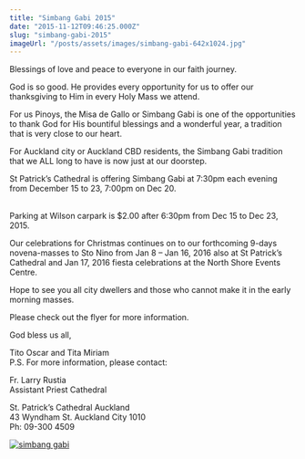 ```yaml
---
title: "Simbang Gabi 2015"
date: "2015-11-12T09:46:25.000Z"
slug: "simbang-gabi-2015"
imageUrl: "/posts/assets/images/simbang-gabi-642x1024.jpg"
---
```


Blessings of love and peace to everyone in our faith journey.

God is so good. He provides every opportunity for us to offer our thanksgiving to Him in every Holy Mass we attend.

For us Pinoys, the Misa de Gallo or Simbang Gabi is one of the opportunities to thank God for His bountiful blessings and a wonderful year, a tradition that is very close to our heart.

For Auckland city or Auckland CBD residents, the Simbang Gabi tradition that we ALL long to have is now just at our doorstep.

St Patrick’s Cathedral is offering Simbang Gabi at 7:30pm each evening from December 15 to 23, 7:00pm on Dec 20.

[  
](http://santonino-nz.org/wp-content/uploads/2015/11/simbang-gabi.jpg)Parking at Wilson carpark is $2.00 after 6:30pm from Dec 15 to Dec 23, 2015.

Our celebrations for Christmas continues on to our forthcoming 9-days novena-masses to Sto Nino from Jan 8 – Jan 16, 2016 also at St Patrick’s Cathedral and Jan 17, 2016 fiesta celebrations at the North Shore Events Centre.

Hope to see you all city dwellers and those who cannot make it in the early morning masses.

Please check out the flyer for more information.

God bless us all,

Tito Oscar and Tita Miriam  
P.S. For more information, please contact:

Fr. Larry Rustia  
Assistant Priest Cathedral

St. Patrick’s Cathedral Auckland  
43 Wyndham St. Auckland City 1010  
Ph: 09-300 4509

[![simbang gabi](https://i0.wp.com/santonino-nz.org/wp-content/uploads/2015/11/simbang-gabi-642x1024.jpg?resize=642%2C1024)](https://i0.wp.com/santonino-nz.org/wp-content/uploads/2015/11/simbang-gabi.jpg)